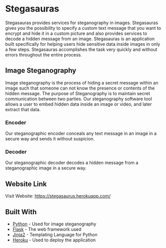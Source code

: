 # Stegasauras
Stegasauras provides services for steganography in images. Stegasauras gives you the possibility to specify a custom text message that you want to encrypt and hide it in a custom picture and also provides services to decode a hidden message from an image. Stegasauras is an application built specifically for helping users hide sensitive data inside images in only a few steps. Stegasauras accomplishes the task very quickly and without errors throughout the entire process. 
## Image Steganography
Image steganography is the process of hiding a secret message within an image such that someone can not know the presence or contents of the hidden message. The purpose of Steganography is to maintain secret communication between two parties. Our steganography software tool allows a user to embed hidden data inside an image or video, and later extract that data.
### Encoder
Our steganographic encoder conceals any text message in an image in a secure way and sends it without suspicion.
### Decoder
Our steganographic decoder decodes a hidden message from a steganographic image in a secure way.
## Website Link
Visit Website: https://stegasaurus.herokuapp.com/
## Built With
* [Python](https://docs.python.org/3/) - Used for image steganography
* [Flask](https://flask.palletsprojects.com/en/1.1.x/) - The web framework used
* [Jinja2](https://jinja.palletsprojects.com/en/2.11.x/) - Templating Language for Python
* [Heroku](https://devcenter.heroku.com/categories/reference) - Used to deploy the application

